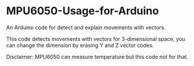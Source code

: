 # MPU6050-Usage-for-Arduino
An Arduino code for detect and explain movements with vectors.

This code detects movements with vectors for 3-dimensional space, you can change the dimension by erasing Y and Z vector codes.

Disclaimer: MPU6050 can measure temperature but this code not for that.

